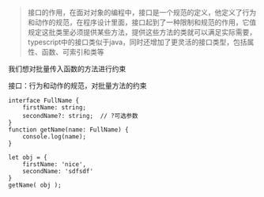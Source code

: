 > 接口的作用，在面对对象的编程中，接口是一个规范的定义，他定义了行为和动作的规范，在程序设计里面，接口起到了一种限制和规范的作用，它值规定这批类里必须提供某些方法，提供这些方法的类就可以满足实际需要，typescript中的接口类似于java，同时还增加了更灵活的接口类型，包括属性、函数、可索引和类等

我们想对批量传入函数的方法进行约束

接口：行为和动作的规范，对批量方法的约束

```
interface FullName {
    firstName: string;
    secondName?: string;  // ?可选参数
}
function getName(name: FullName) {
    console.log(name);
}

let obj = {
    firstName: 'nice',
    secondName: 'sdfsdf'
}
getName( obj );
```

